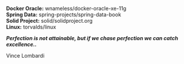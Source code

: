 **Docker Oracle:** wnameless/docker-oracle-xe-11g  
**Spring Data:** spring-projects/spring-data-book  
**Solid Project:** solid/solidproject.org  
**Linux:** torvalds/linux  

_**Perfection is not attainable, but if we chase perfection we can catch excellence..**_

Vince Lombardi